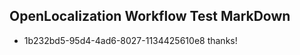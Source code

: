 ## OpenLocalization Workflow Test MarkDown
* 1b232bd5-95d4-4ad6-8027-1134425610e8 thanks!

<!--HONumber=Sep16_HO1-->


